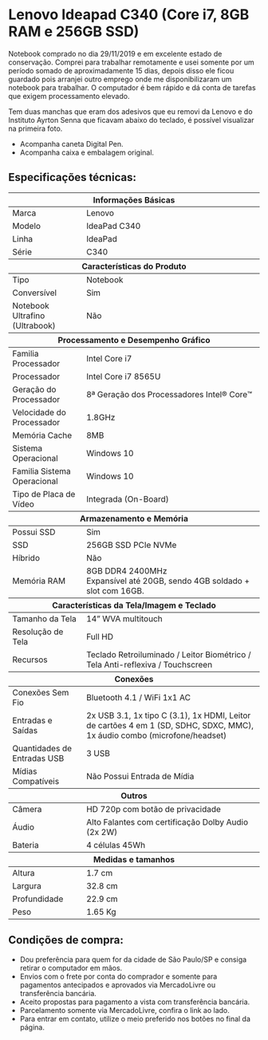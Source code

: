 # Lenovo Ideapad C340 (Core i7, 8GB RAM e 256GB SSD)

Notebook comprado no dia 29/11/2019 e em excelente estado de conservação. Comprei para trabalhar remotamente e usei somente por um período somado de aproximadamente 15 dias, depois disso ele ficou guardado pois arranjei outro emprego onde me disponibilizaram um notebook para trabalhar. O computador é bem rápido e dá conta de tarefas que exigem processamento elevado.

Tem duas manchas que eram dos adesivos que eu removi da Lenovo e do Instituto Ayrton Senna que ficavam abaixo do teclado, é possível visualizar na primeira foto.

- Acompanha caneta Digital Pen.
- Acompanha caixa e embalagem original.



## Especificações técnicas:

<table>
    <thead>
        <tr>
            <th colspan="2">Informações Básicas</th>
        <tr>
    </thead>
    <tbody>
        <tr>
            <td>Marca</td>
            <td>Lenovo</td>
        </tr>
        <tr>
            <td>Modelo</td>
            <td>IdeaPad C340</td>
        </tr>
        <tr>
            <td>Linha</td>
            <td>IdeaPad</td>
        </tr>
        <tr>
            <td>Série</td>
            <td>C340</td>
        </tr>
    </tbody>
    <thead>
        <tr>
            <th colspan="2">Características do Produto</th>
        <tr>
    </thead>
    <tbody>
        <tr>
            <td>Tipo</td>
            <td>Notebook</td>
        </tr>
        <tr>
            <td>Conversível</td>
            <td>Sim</td>
        </tr>
        <tr>
            <td>Notebook Ultrafino (Ultrabook)</td>
            <td>Não</td>
        </tr>
    </tbody>
    <thead>
        <tr>
            <th colspan="2">Processamento e Desempenho Gráfico</th>
        </tr>
    </thead>
    <tbody>
        <tr>
            <td>Familia Processador</td>
            <td>Intel Core i7</td>
        </tr>
        <tr>
            <td>Processador</td>
            <td>Intel Core i7 8565U</td>
        </tr>
        <tr>
            <td>Geração do Processador</td>
            <td>8ª Geração dos Processadores Intel® Core™</td>
        </tr>
        <tr>
            <td>Velocidade do Processador</td>
            <td>1.8GHz</td>
        </tr>
        <tr>
            <td>Memória Cache</td>
            <td>8MB</td>
        </tr>
        <tr>
            <td>Sistema Operacional</td>
            <td>Windows 10</td>
        </tr>
        <tr>
            <td>Familia Sistema Operacional</td>
            <td>Windows 10</td>
        </tr>
        <tr>
            <td>Tipo de Placa de Vídeo</td>
            <td>Integrada (On-Board)</td>
        </tr>
    </tbody>
    <thead>
        <tr>
            <th colspan="2">Armazenamento e Memória</th>
        </tr>
    </thead>
    <tbody>
        <tr>
            <td>Possui SSD</td>
            <td>Sim</td>
        </tr>
        <tr>
            <td>SSD</td>
            <td>256GB SSD PCIe NVMe</td>
        </tr>
        <tr>
            <td>Híbrido</td>
            <td>Não</td>
        </tr>
        <tr>
            <td>Memória RAM</td>
            <td>
                8GB DDR4 2400MHz<br>
                Expansível até 20GB, sendo 4GB soldado + slot com 16GB.
            </td>
        </tr>
    </tbody>
    <thead>
        <tr>
            <th colspan="2">
                Características da Tela/Imagem e Teclado
            </th>
        </tr>
    </thead>
    <tbody>
        <tr>
            <td>Tamanho da Tela</td>
            <td>14” WVA multitouch</td>
        </tr>
        <tr>
            <td>Resolução de Tela</td>
            <td>Full HD</td>
        </tr>
        <tr>
            <td>Recursos</td>
            <td>Teclado Retroiluminado / Leitor Biométrico / Tela Anti-reflexiva / Touchscreen</td>
        </tr>
    </tbody>
    <thead>
        <tr>
            <th colspan="2">
                Conexões
            </th>
        </tr>
    </thead>
    <tbody>
        <tr>
            <td>Conexões Sem Fio</td>
            <td>Bluetooth 4.1 / WiFi 1x1 AC</td>
        </tr>
        <tr>
            <td>Entradas e Saídas</td>
            <td>2x USB 3.1, 1x tipo C (3.1), 1x HDMI, Leitor de cartões 4 em 1 (SD, SDHC, SDXC, MMC), 1x áudio combo (microfone/headset)</td>
        </tr>
        <tr>
            <td>Quantidades de Entradas USB</td>
            <td>3 USB</td>
        </tr>
        <tr>
            <td>Mídias Compatíveis</td>
            <td>Não Possui Entrada de Mídia</td>
        </tr>
    </tbody>
    <thead>
        <tr>
            <th colspan="2">
                Outros
            </th>
        </tr>
    </thead>
    <tbody>
        <tr>
            <td>Câmera</td>
            <td>HD 720p com botão de privacidade</td>
        </tr>
        <tr>
            <td>Áudio</td>
            <td>Alto Falantes com certificação Dolby Audio (2x 2W)</td>
        </tr>
        <tr>
            <td>Bateria</td>
            <td>4 células 45Wh</td>
        </tr>
    </tbody>
    <thead>
        <tr>
            <th colspan="2">
                Medidas e tamanhos
            </th>
        </tr>
    </thead>
    <tbody>
        <tr>
            <td>Altura</td>
            <td>1.7 cm</td>
        </tr>
        <tr>
            <td>Largura</td>
            <td>32.8 cm</td>
        </tr>
        <tr>
            <td>Profundidade</td>
            <td>22.9 cm</td>
        </tr>
        <tr>
            <td>Peso</td>
            <td>1.65 Kg</td>
        </tr>
    </tbody>
</table>

## Condições de compra:
- Dou preferência para quem for da cidade de São Paulo/SP e consiga retirar o computador em mãos.
- Envios com o frete por conta do comprador e somente para pagamentos antecipados e aprovados via MercadoLivre ou transferência bancária.
- Aceito propostas para pagamento a vista com transferência bancária.
- Parcelamento somente via MercadoLivre, confira o link ao lado.
- Para entrar em contato, utilize o meio preferido nos botões no final da página.
